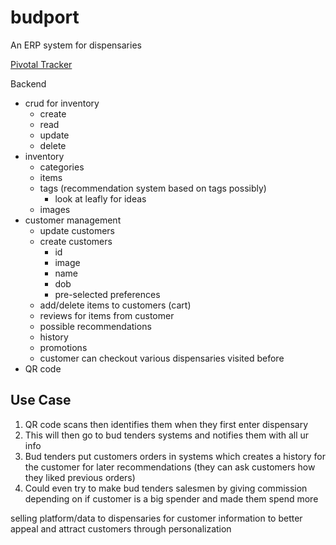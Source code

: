 # budport
An ERP system for dispensaries

[Pivotal Tracker](https://www.pivotaltracker.com/n/projects/2223342)


Backend
- crud for inventory
    - create
    - read
    - update
    - delete
- inventory
    - categories
    - items
    - tags (recommendation system based on tags possibly)
        - look at leafly for ideas
    - images
- customer management
    - update customers
    - create customers
        - id
        - image
        - name
        - dob
        - pre-selected preferences
    - add/delete items to customers (cart)
    - reviews for items from customer
    - possible recommendations
    - history
    - promotions
    - customer can checkout various dispensaries visited before
- QR code

## Use Case
1. QR code scans then identifies them when they first enter dispensary
2. This will then go to bud tenders systems and notifies them with all ur info
3. Bud tenders put customers orders in systems which creates a history for the customer for later recommendations (they can ask customers how they liked previous orders)
4. Could even try to make bud tenders salesmen by giving commission depending on if customer is a big spender and made them spend more


selling platform/data to dispensaries for customer information to better appeal and attract customers through personalization
